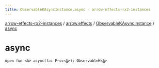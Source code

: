 ```yaml
---
title: ObservableKAsyncInstance.async - arrow-effects-rx2-instances
---
```


[arrow-effects-rx2-instances](../../index.html) / [arrow.effects](../index.html) / [ObservableKAsyncInstance](index.html) / [async](./async.html)

# async

`open fun <A> async(fa: Proc<`[`A`](async.html#A)`>): ObservableK<`[`A`](async.html#A)`>`